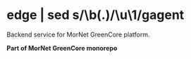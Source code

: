 # edge | sed s/\b\(.\)/\u\1/gagent

Backend service for MorNet GreenCore platform.

**Part of MorNet GreenCore monorepo**
